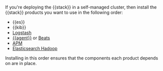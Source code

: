 If you're deploying the {{stack}} in a self-managed cluster, then install the {{stack}} products you want to use in the following order:

* {{es}}
* {{kib}}
* [Logstash](logstash://reference/index.md)
* [{{agent}}](/reference/ingestion-tools/fleet/index.md) or [Beats](beats://reference/index.md)
* [APM](/solutions/observability/apps/application-performance-monitoring-apm.md)
* [Elasticsearch Hadoop](elasticsearch-hadoop://reference/index.md)

Installing in this order ensures that the components each product depends on are in place.